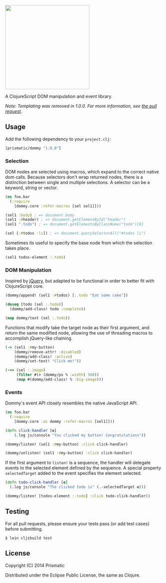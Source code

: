 <img src="resources/logo.png" width="270" />

A ClojureScript DOM manipulation and event library.

*Note: Templating was removed in 1.0.0. For more information, see [the pull request](https://github.com/Prismatic/dommy/pull/85).*

## Usage

Add the following dependency to your `project.clj`:

```clojure
[prismatic/dommy "1.0.0"]
```

### Selection

DOM nodes are selected using macros, which expand to the correct native dom calls. Because selectors don't wrap returned nodes, there is a distinction between single and multiple selections. A selector can be a keyword, string or vector.

```clojure
(ns foo.bar
  (:require 
    [dommy.core :refer-macros [sel sel1]]))

(sel1 :body) ; => document.body
(sel1 :#header) ; => document.getElementById("header")
(sel1 ".todo") ; => document.getElementsByClassName("todo")[0]

(sel [:#todos :li]) ; => document.querySelectorAll("#todos li")
```

Sometimes its useful to specify the base node from which the selection takes place.

```clojure
(sel1 todos-element :.todo)
```

### DOM Manipulation

Inspired by [jQuery](http://jquery.com), but adapted to be functional in order to better fit with ClojureScript core.

```clojure
(dommy/append! (sel1 :#todos) [:.todo "Eat some cake"])

(doseq [todo (sel :.todo)]
  (dommy/add-class! todo :complete))

(map dommy/text (sel :.todo))
```

Functions that modify take the target node as their first argument, and return the same modified node, allowing the use of threading macros to accomplish jQuery-like chaining.

```clojure
(-> (sel1 :#my-button)
	(dommy/remove-attr! :disabled)
	(dommy/add-class! :active)
	(dommy/set-text! "Click me!"))

(->> (sel :.image)
	 (filter #(> (dommy/px % :width) 500))
	 (map #(dommy/add-class! % :big-image)))
```

### Events

Dommy's event API closely resembles the native JavaScript API.

```clojure
(ns foo.bar
  (:require
    [dommy.core :as dommy :refer-macros [sel1]]))

(defn click-handler [e]
    (.log js/console "You clicked my button! Congratulations"))

(dommy/listen! (sel1 :#my-button) :click click-handler)

(dommy/unlisten! (sel1 :#my-button) :click click-handler)
```

If the first argument to `listen!` is a sequence, the handler will delegate events to the selected element defined by the sequence. A special property `selectedTarget` added to the event specifies the element selected.

```clojure
(defn todo-click-handler [e]
  (.log js/console "The clicked todo is" (.-selectedTarget e)))

(dommy/listen! [todos-element :.todo] :click todo-click-handler))
```

## Testing

For all pull requests, please ensure your tests pass (or add test cases) before submitting. 

    $ lein cljsbuild test

## License

Copyright (C) 2014 Prismatic

Distributed under the Eclipse Public License, the same as Clojure.
